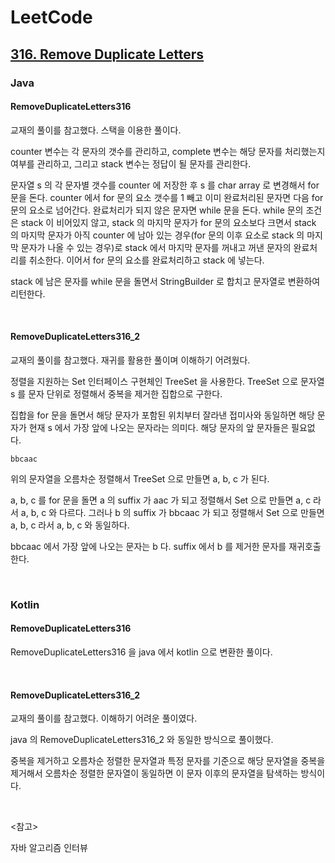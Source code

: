 # LeetCode

## [316. Remove Duplicate Letters](https://leetcode.com/problems/remove-duplicate-letters/)

### Java

#### RemoveDuplicateLetters316

교재의 풀이를 참고했다. 스택을 이용한 풀이다.

counter 변수는 각 문자의 갯수를 관리하고, complete 변수는 해당 문자를 처리했는지 여부를 관리하고, 그리고 stack 변수는 정답이 될 문자를 관리한다.

문자열 s 의 각 문자별 갯수를 counter 에 저장한 후 s 를 char array 로 변경해서 for 문을 돈다. counter 에서 for 문의 요소 갯수를 1 빼고 이미 완료처리된 문자면 다음 for 문의 요소로 넘어간다. 완료처리가 되지 않은 문자면 while 문을 돈다. while 문의 조건은 stack 이 비어있지 않고, stack 의 마지막 문자가 for 문의 요소보다 크면서 stack 의 마지막 문자가 아직 counter 에 남아 있는 경우(for 문의 이후 요소로 stack 의 마지막 문자가 나올 수 있는 경우)로 stack 에서 마지막 문자를 꺼내고 꺼낸 문자의 완료처리를 취소한다. 이어서 for 문의 요소를 완료처리하고 stack 에 넣는다.

stack 에 남은 문자를 while 문을 돌면서 StringBuilder 로 합치고 문자열로 변환하여 리턴한다.

<br>

#### RemoveDuplicateLetters316_2

교재의 풀이를 참고했다. 재귀를 활용한 풀이며 이해하기 어려웠다.

정렬을 지원하는 Set 인터페이스 구현체인 TreeSet 을 사용한다. TreeSet 으로 문자열 s 를 문자 단위로 정렬해서 중복을 제거한 집합으로 구한다.

집합을 for 문을 돌면서 해당 문자가 포함된 위치부터 잘라낸 접미사와 동일하면 해당 문자가 현재 s 에서 가장 앞에 나오는 문자라는 의미다. 해당 문자의 앞 문자들은 필요없다.

```
bbcaac
```

위의 문자열을 오름차순 정렬해서 TreeSet 으로 만들면 a, b, c 가 된다.

a, b, c 를 for 문을 돌면 a 의 suffix 가 aac 가 되고 정렬해서 Set 으로 만들면 a, c 라서 a, b, c 와 다르다. 그러나 b 의 suffix 가 bbcaac 가 되고 정렬해서 Set 으로 만들면 a, b, c 라서 a, b, c 와 동일하다. 

bbcaac 에서 가장 앞에 나오는 문자는 b 다. suffix 에서 b 를 제거한 문자를 재귀호출한다.

<br>

### Kotlin

#### RemoveDuplicateLetters316

RemoveDuplicateLetters316 을 java 에서 kotlin 으로 변환한 풀이다.

<br>

#### RemoveDuplicateLetters316_2

교재의 풀이를 참고했다. 이해하기 어려운 풀이였다.

java 의 RemoveDuplicateLetters316_2 와 동일한 방식으로 풀이했다.

중복을 제거하고 오름차순 정렬한 문자열과 특정 문자를 기준으로 해당 문자열을 중복을 제거해서 오름차순 정렬한 문자열이 동일하면 이 문자 이후의 문자열을 탐색하는 방식이다.

<br>

<참고>

자바 알고리즘 인터뷰

